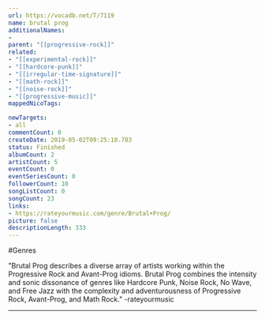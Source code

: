 ```yaml
---
url: https://vocadb.net/T/7119
name: brutal prog
additionalNames: 
- 
parent: "[[progressive-rock]]"
related:
- "[[experimental-rock]]"
- "[[hardcore-punk]]"
- "[[irregular-time-signature]]"
- "[[math-rock]]"
- "[[noise-rock]]"
- "[[progressive-music]]"
mappedNicoTags:

newTargets:
- all
commentCount: 0
createDate: 2019-05-02T09:25:18.783
status: Finished
albumCount: 2
artistCount: 5
eventCount: 0
eventSeriesCount: 0
followerCount: 10
songListCount: 0
songCount: 23
links: 
- https://rateyourmusic.com/genre/Brutal+Prog/
picture: false
descriptionLength: 333
---
```


#Genres

"Brutal Prog describes a diverse array of artists working within the Progressive Rock and Avant-Prog idioms. Brutal Prog combines the intensity and sonic dissonance of genres like Hardcore Punk, Noise Rock, No Wave, and Free Jazz with the complexity and adventurousness of Progressive Rock, Avant-Prog, and Math Rock." -rateyourmusic

---

